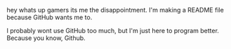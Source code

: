 hey whats up gamers its me the disappointment. I'm making a README file because GitHub wants me to. 

I probably wont use GitHub too much, but I'm just here to program better. Because you know, Github.
